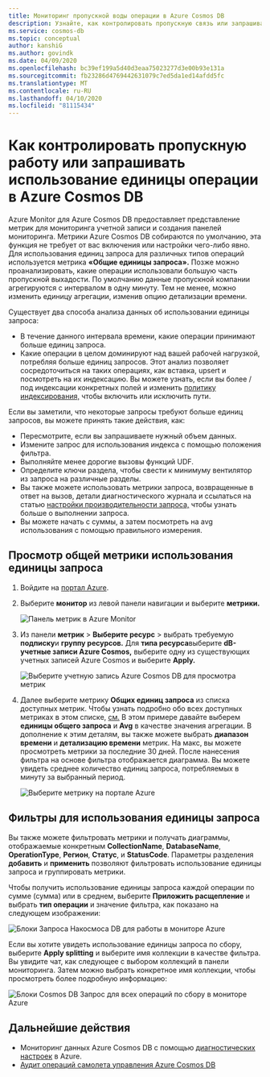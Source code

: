 ```yaml
---
title: Мониторинг пропускной воды операции в Azure Cosmos DB
description: Узнайте, как контролировать пропускную связь или запрашивать использование единицы операции в Azure Cosmos DB. Владельцы учетной записи Azure Cosmos DB могут понять, какие операции требуют больше единиц запроса.
ms.service: cosmos-db
ms.topic: conceptual
author: kanshiG
ms.author: govindk
ms.date: 04/09/2020
ms.openlocfilehash: bc39ef199a5d40d3eaa75023277d3e00b93e131a
ms.sourcegitcommit: fb23286d4769442631079c7ed5da1ed14afdd5fc
ms.translationtype: MT
ms.contentlocale: ru-RU
ms.lasthandoff: 04/10/2020
ms.locfileid: "81115434"
---
```

# <a name="how-to-monitor-throughput-or-request-unit-usage-of-an-operation-in-azure-cosmos-db"></a>Как контролировать пропускную работу или запрашивать использование единицы операции в Azure Cosmos DB

Azure Monitor для Azure Cosmos DB предоставляет представление метрик для мониторинга учетной записи и создания панелей мониторинга. Метрики Azure Cosmos DB собираются по умолчанию, эта функция не требует от вас включения или настройки чего-либо явно. Для использования единиц запроса для различных типов операций используется метрика **«Общие единицы запроса».** Позже можно проанализировать, какие операции использовали большую часть пропускной выхадости. По умолчанию данные пропускной компании агрегируются с интервалом в одну минуту. Тем не менее, можно изменить единицу агрегации, изменив опцию детализации времени.

Существует два способа анализа данных об использовании единицы запроса:

* В течение данного интервала времени, какие операции принимают больше единиц запроса.
* Какие операции в целом доминируют над вашей рабочей нагрузкой, потребляя больше единиц запросов.
Этот анализ позволяет сосредоточиться на таких операциях, как вставка, upsert и посмотреть на их индексацию. Вы можете узнать, если вы более / под индексации конкретных полей и изменить [политику индексирования,](index-policy.md#include-exclude-paths) чтобы включить или исключить пути.

Если вы заметили, что некоторые запросы требуют больше единиц запросов, вы можете принять такие действия, как:

* Пересмотрите, если вы запрашиваете нужный объем данных.
* Измените запрос для использования индекса с помощью положения фильтра.
* Выполняйте менее дорогие вызовы функций UDF.
* Определите ключи раздела, чтобы свести к минимуму вентилятор из запроса на различные разделы.
* Вы также можете использовать метрики запроса, возвращенные в ответ на вызов, детали диагностического журнала и ссылаться на статью [настройки производительности запроса,](sql-api-query-metrics.md) чтобы узнать больше о выполнении запроса.
* Вы можете начать с суммы, а затем посмотреть на avg использования с помощью правильного измерения.

## <a name="view-the-total-request-unit-usage-metric"></a>Просмотр общей метрики использования единицы запроса

1. Войдите на [портал Azure](https://portal.azure.com/).

1. Выберите **монитор** из левой панели навигации и выберите **метрики.**

   ![Панель метрик в Azure Monitor](./media/monitor-request-unit-usage/monitor-metrics-blade.png)

1. Из панели **метрик** > **Выберите ресурс** > выбрать требуемую **подписку**и **группу ресурсов.** Для **типа ресурса**выберите **dB-учетные записи Azure Cosmos,** выберите одну из существующих учетных записей Azure Cosmos и выберите **Apply.**

   ![Выберите учетную запись Azure Cosmos DB для просмотра метрик](./media/monitor-request-unit-usage/select-cosmos-db-account.png)

1. Далее выберите метрику **Общих единиц запроса** из списка доступных метрик. Чтобы узнать подробно обо всех доступных метриках в этом списке, [см.](monitor-cosmos-db-reference.md) В этом примере давайте выберем **единицы общего запроса** и **Avg** в качестве значения агрегации. В дополнение к этим деталям, вы также можете выбрать **диапазон времени** и **детализацию времени** метрик. На макс, вы можете просмотреть метрики за последние 30 дней.  После нанесения фильтра на основе фильтра отображается диаграмма. Вы можете увидеть среднее количество единиц запроса, потребляемых в минуту за выбранный период.  

   ![Выберите метрику на портале Azure](./media/monitor-request-unit-usage/request-unit-usage-metric.png)

## <a name="filters-for-request-unit-usage"></a>Фильтры для использования единицы запроса

Вы также можете фильтровать метрики и получать диаграммы, отображаемые конкретным **CollectionName**, **DatabaseName**, **OperationType**, **Регион**, **Статус**, и **StatusCode**. Параметры разделения **добавить** и **применить** позволяют фильтровать использование единицы запроса и группировать метрики.

Чтобы получить использование единицы запроса каждой операции по сумме (сумма) или в среднем, выберите **Приложить расщепление** и выбрать **тип операции** и значение фильтра, как показано на следующем изображении:

   ![Блоки Запроса Накосмоса DB для работы в мониторе Azure](./media/monitor-request-unit-usage/request-unit-usage-operations.png)

Если вы хотите увидеть использование единицы запроса по сбору, выберите **Apply splitting** и выберите имя коллекции в качестве фильтра. Вы увидите чат, как следующее с выбором коллекций в панели мониторинга. Затем можно выбрать конкретное имя коллекции, чтобы просмотреть более подробную информацию:

   ![Блоки Cosmos DB Запрос для всех операций по сбору в мониторе Azure](./media/monitor-request-unit-usage/request-unit-usage-collection.png)

## <a name="next-steps"></a>Дальнейшие действия

* Мониторинг данных Azure Cosmos DB с помощью [диагностических настроек](cosmosdb-monitor-resource-logs.md) в Azure.
* [Аудит операций самолета управления Azure Cosmos DB](audit-control-plane-logs.md)